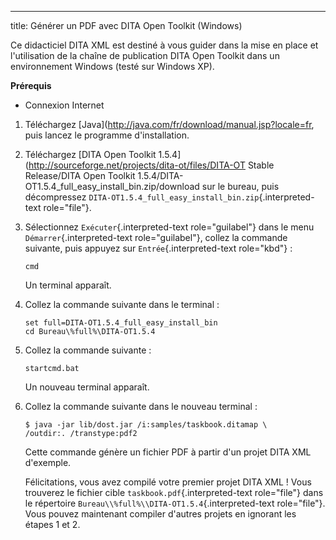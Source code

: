 ---
title: Générer un PDF avec DITA Open Toolkit (Windows)

Ce didacticiel DITA XML est destiné à vous guider dans la mise en place
et l\'utilisation de la chaîne de publication DITA Open Toolkit dans un
environnement Windows (testé sur Windows XP).

**Prérequis**

-   Connexion Internet

1.  Téléchargez
    \[Java\](<http://java.com/fr/download/manual.jsp?locale=fr>, puis
    lancez le programme d\'installation.

2.  Téléchargez \[DITA Open Toolkit
    1.5.4\](<http://sourceforge.net/projects/dita-ot/files/DITA-OT>
    Stable Release/DITA Open Toolkit
    1.5.4/DITA-OT1.5.4_full_easy_install_bin.zip/download sur le bureau,
    puis décompressez
    `DITA-OT1.5.4_full_easy_install_bin.zip`{.interpreted-text
    role="file"}.

3.  Sélectionnez `Exécuter`{.interpreted-text role="guilabel"} dans le
    menu `Démarrer`{.interpreted-text role="guilabel"}, collez la
    commande suivante, puis appuyez sur `Entrée`{.interpreted-text
    role="kbd"} :

    ``` console
    cmd
    ```

    Un terminal apparaît.

4.  Collez la commande suivante dans le terminal :

    ``` console
    set full=DITA-OT1.5.4_full_easy_install_bin
    cd Bureau\%full%\DITA-OT1.5.4
    ```

5.  Collez la commande suivante :

    ``` console
    startcmd.bat
    ```

    Un nouveau terminal apparaît.

6.  Collez la commande suivante dans le nouveau terminal :

    ``` console
    $ java -jar lib/dost.jar /i:samples/taskbook.ditamap \
    /outdir:. /transtype:pdf2
    ```

    Cette commande génère un fichier PDF à partir d\'un projet DITA XML
    d\'exemple.

    Félicitations, vous avez compilé votre premier projet DITA XML !
    Vous trouverez le fichier cible `taskbook.pdf`{.interpreted-text
    role="file"} dans le répertoire
    `Bureau\\%full%\\DITA-OT1.5.4`{.interpreted-text role="file"}. Vous
    pouvez maintenant compiler d\'autres projets en ignorant les étapes
    1 et 2.
